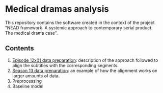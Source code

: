 # Medical dramas analysis

This repository contains the software created in the context of the project "NEAD framework. A systemic approach to contemporary serial product. The medical drama case". 

## Contents

1. [Episode 12x01 data preparation](https://github.com/TinfFoil/dar_tvseries/blob/main/episode_data_preparation.ipynb): description of the approach followed to align the subtitles with the corresponding segments.
2. [Season 13 data preparation](https://github.com/TinfFoil/dar_tvseries/blob/main/season_data_preparation.ipynb): an example of how the alignment works on larger amounts of data.
3. Preprocessing
4. Baseline model
